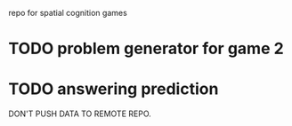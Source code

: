repo for spatial cognition games



# TODO problem generator for game 2
# TODO answering prediction

DON'T PUSH DATA TO REMOTE REPO.
